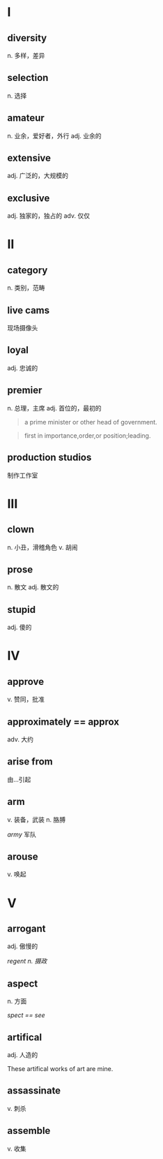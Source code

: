 # I

## diversity

n. 多样，差异

## selection

n. 选择

## amateur

n. 业余，爱好者，外行
adj. 业余的

## extensive

adj. 广泛的，大规模的

## exclusive

adj. 独家的，独占的
adv. 仅仅

# II

## category

n. 类别，范畴

## live cams

现场摄像头

## loyal

adj. 忠诚的

## premier

n. 总理，主席
adj. 首位的，最初的

> a prime minister or other head of government.

> first in importance,order,or position;leading.

## production studios
 
制作工作室

# III

## clown

n. 小丑，滑稽角色
v. 胡闹

## prose

n. 散文
adj. 散文的

## stupid

adj. 傻的

# IV

## approve

v. 赞同，批准

## approximately == approx

adv. 大约

## arise from

由...引起

## arm

v. 装备，武装
n. 胳膊

*army* 军队

## arouse

v. 唤起

# V

## arrogant

adj. 傲慢的

*regent n. 摄政*

## aspect

n. 方面

*spect == see*

## artifical

adj. 人造的

These artifical works of art are mine.

## assassinate

v. 刺杀

## assemble

v. 收集

